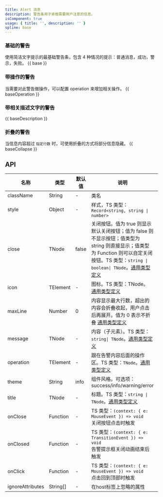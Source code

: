 ```yaml
---
title: Alert 消息
description: 警告条用于承载需要用户注意的信息。
isComponent: true
usage: { title: '', description: '' }
spline: base
---
```


### 基础的警告

使用简洁文字提示的最基础警告条，包含 4 种情况的提示：普通消息，成功，警示，失败。
{{ base }}

### 带操作的警告

当需要对此警告做操作，可以配置 operation 来增加相关操作。
{{ baseOperation }}

### 带相关描述文字的警告

{{ baseDescription }}

### 折叠的警告

当信息内容超过 `指定行数` 时，可使用折叠的方式将部分信息隐藏。
{{ baseCollapse }}

## API

| 名称               | 类型       | 默认值   | 说明                                                                                                                                                                                                           | 必传 |
|------------------|----------|-------|--------------------------------------------------------------------------------------------------------------------------------------------------------------------------------------------------------------|----|
| className        | String   | -     | 类名                                                                                                                                                                                                           | N  |
| style            | Object   | -     | 样式，TS 类型：`Record<string, string \| number>`                                                                                                                                                                  | N  |
| close            | TNode    | false | 关闭按钮。值为 true 则显示默认关闭按钮；值为 false 则不显示按钮；值类型为 string 则直接显示；值类型为 Function 则可以自定关闭按钮。TS 类型：`string \| boolean\| TNode`。[通用类型定义](https://github.com/TDesignOteam/tdesign-web-components/blob/main/src/common.ts)	 | N  |
| icon             | TElement | -     | 图标。TS 类型：TNode。 [通用类型定义](https://github.com/TDesignOteam/tdesign-web-components/blob/main/src/common.ts)                                                                                                     | N  |
| maxLine          | Number   | 0     | 内容显示最大行数，超出的内容会折叠收起，用户点击后再展开。值为 0 表示不折叠  [通用类型定义](https://github.com/TDesignOteam/tdesign-web-components/blob/main/src/common.ts)                                                                            | N  |
| message          | TNode    | -     | 内容（子元素）。TS 类型：`string\| TNode`。[通用类型定义](https://github.com/TDesignOteam/tdesign-web-components/blob/main/src/common.ts)                                                                                      | N  |
| operation        | TElement | -     | 跟在告警内容后面的操作区。TS 类型：`TNode`。[通用类型定义](https://github.com/TDesignOteam/tdesign-web-components/blob/main/src/common.ts)                                                                                          | N  |
| theme            | String   | info  | 组件风格。可选项：success/info/warning/error                                                                                                                                                                          | N  |
| title            | TNode    | -     | 标题。TS 类型：`string \| TNode`。[通用类型定义](https://github.com/TDesignOteam/tdesign-web-components/blob/main/src/common.ts)                                                                                          | N  |
| onClose          | Function | -     | TS 类型：`(context: { e: MouseEvent }) => void` <br/>关闭按钮点击时触发                                                                                                                                                  | N  |
| onClosed         | Function | -     | TS 类型：`(context: { e: TransitionEvent }) => void` <br/> 告警提示框关闭动画结束后触发                                                                                                                                       | N  |
| onClick          | Function | -     | TS 类型：`(context: { e: MouseEvent }) => void`<br/>点击回到顶部时触发                                                                                                                                                   | N  |
| ignoreAttributes | String[] | -     | 在host标签上忽略的属性                                                                                                                                                                                                | N  |
